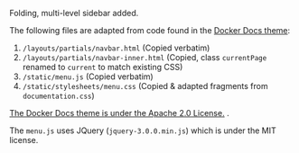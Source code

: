 Folding, multi-level sidebar added.

The following files are adapted from code found in the [Docker Docs theme](https://github.com/docker/docs-base):

  1. `/layouts/partials/navbar.html`          (Copied verbatim)
  2. `/layouts/partials/navbar-inner.html`    (Copied, class `currentPage` renamed to `current` to match existing CSS)
  3. `/static/menu.js`                        (Copied verbatim)
  4. `/static/stylesheets/menu.css`           (Copied & adapted fragments from `documentation.css`)

[The Docker Docs theme is under the Apache 2.0 License.](https://github.com/docker/docs-base/blob/master/LICENSE) .

The `menu.js` uses JQuery (`jquery-3.0.0.min.js`) which is under the MIT license.